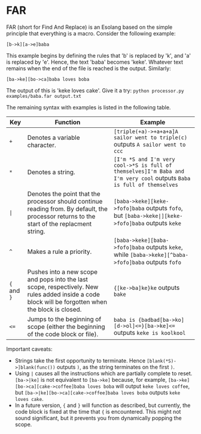 # FAR

FAR (short for Find And Replace) is an Esolang based on the simple principle that everything is a macro. Consider the following example:

    [b->k][a->e]baba

This example begins by defining the rules that 'b' is replaced by 'k', and 'a' is replaced by 'e'. Hence, the text 'baba' becomes 'keke'. Whatever text remains when the end of the file is reached is the output. Similarly:

    [ba->ke][bo->ca]baba loves boba

The output of this is 'keke loves cake'. Give it a try: `python processor.py examples/baba.far output.txt`

The remaining syntax with examples is listed in the following table.

| Key | Function | Example |
| --- | -------- | ------- |
| `+` | Denotes a variable character. | `[triple(+a)->+a+a+a]A sailor went to triple(c)` outputs `A sailor went to ccc` |
| `*` | Denotes a string. | `[I'm *S and I'm very cool->*S is full of themselves]I'm Baba and I'm very cool` outputs `Baba is full of themselves` |
| `\|` | Denotes the point that the processor should continue reading from. By default, the processor returns to the start of the replacment string. | `[baba->keke][keke->fofo]baba` outputs `fofo`, but `[baba->keke\|][keke->fofo]baba` outputs `keke` |
| `^` | Makes a rule a priority. | `[baba->keke][baba->fofo]baba` outputs `keke`, while `[baba->keke][^baba->fofo]baba` outputs `fofo` |
| `{` and `}` | Pushes into a new scope and pops into the last scope, respectively. New rules added inside a code block will be forgotten when the block is closed. | `{[ke->ba]ke}ke` outputs `bake` |
| `<=` | Jumps to the beginning of scope (either the beginning of the code block or file). | `baba is {badbad[ba->ko][d->ol]<=}[ba->ke]<=` outputs `keke is koolkool` |

Important caveats:
- Strings take the first opportunity to terminate. Hence `[blank(*S)->]blank(func())` outputs `)`, as the string terminates on the first `)`.
- Using `|` causes all the instructions which are partially complete to reset. `[ba->|ke]` is not equivalent to `[ba->ke]` because, for example, `[ba->ke][bo->ca][cake->coffee]baba loves boba` will output `keke loves coffee`, but `[ba->|ke][bo->ca][cake->coffee]baba loves boba` outputs `keke loves cake`.
- In a future version, `{` and `}` will function as described, but currently, the code block is fixed at the time that `{` is encountered. This might not sound significant, but it prevents you from dynamically popping the scope.
